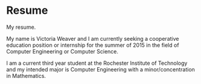 Resume
======

My resume.

My name is Victoria Weaver and I am currently seeking a cooperative education position or internship for the summer of 2015 in the field of Computer Engineering or Computer Science.

I am a current third year student at the Rochester Institute of Technology and my intended major is Computer Engineering with a minor/concentration in Mathematics.